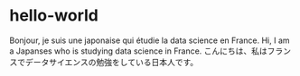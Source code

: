 # hello-world
Bonjour, je suis une japonaise qui étudie la data science en France.
Hi, I am a Japanses who is studying data science in France.
こんにちは、私はフランスでデータサイエンスの勉強をしている日本人です。
